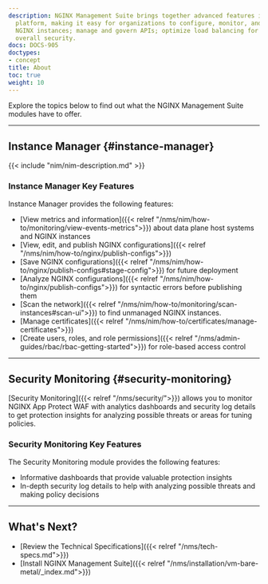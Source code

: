 ```yaml
---
description: NGINX Management Suite brings together advanced features into a single
  platform, making it easy for organizations to configure, monitor, and troubleshoot
  NGINX instances; manage and govern APIs; optimize load balancing for apps; and enhance
  overall security.
docs: DOCS-905
doctypes:
- concept
title: About
toc: true
weight: 10
---
```


Explore the topics below to find out what the NGINX Management Suite modules have to offer.

---

## Instance Manager {#instance-manager}

{{< include "nim/nim-description.md" >}}

### Instance Manager Key Features

Instance Manager provides the following features:

- [View metrics and information]({{< relref "/nms/nim/how-to/monitoring/view-events-metrics">}}) about data plane host systems and NGINX instances
- [View, edit, and publish NGINX configurations]({{< relref "/nms/nim/how-to/nginx/publish-configs">}})
- [Save NGINX configurations]({{< relref "/nms/nim/how-to/nginx/publish-configs#stage-config">}}) for future deployment
- [Analyze NGINX configurations]({{< relref "/nms/nim/how-to/nginx/publish-configs">}}) for syntactic errors before publishing them
- [Scan the network]({{< relref "/nms/nim/how-to/monitoring/scan-instances#scan-ui">}}) to find unmanaged NGINX instances.
- [Manage certificates]({{< relref "/nms/nim/how-to/certificates/manage-certificates">}})
- [Create users, roles, and role permissions]({{< relref "/nms/admin-guides/rbac/rbac-getting-started">}}) for role-based access control

---

## Security Monitoring {#security-monitoring}

[Security Monitoring]({{< relref "/nms/security/">}}) allows you to monitor NGINX App Protect WAF with analytics dashboards and security log details to get protection insights for analyzing possible threats or areas for tuning policies.

### Security Monitoring Key Features

The Security Monitoring module provides the following features:

- Informative dashboards that provide valuable protection insights
- In-depth security log details to help with analyzing possible threats and making policy decisions

---

## What's Next?

- [Review the Technical Specifications]({{< relref "/nms/tech-specs.md">}})
- [Install NGINX Management Suite]({{< relref "/nms/installation/vm-bare-metal/_index.md">}})
